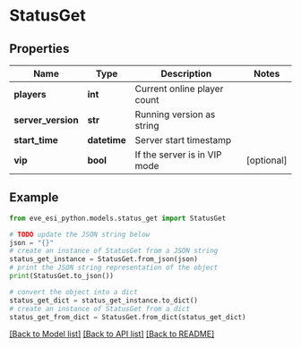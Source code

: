 # StatusGet


## Properties

Name | Type | Description | Notes
------------ | ------------- | ------------- | -------------
**players** | **int** | Current online player count | 
**server_version** | **str** | Running version as string | 
**start_time** | **datetime** | Server start timestamp | 
**vip** | **bool** | If the server is in VIP mode | [optional] 

## Example

```python
from eve_esi_python.models.status_get import StatusGet

# TODO update the JSON string below
json = "{}"
# create an instance of StatusGet from a JSON string
status_get_instance = StatusGet.from_json(json)
# print the JSON string representation of the object
print(StatusGet.to_json())

# convert the object into a dict
status_get_dict = status_get_instance.to_dict()
# create an instance of StatusGet from a dict
status_get_from_dict = StatusGet.from_dict(status_get_dict)
```
[[Back to Model list]](../README.md#documentation-for-models) [[Back to API list]](../README.md#documentation-for-api-endpoints) [[Back to README]](../README.md)


